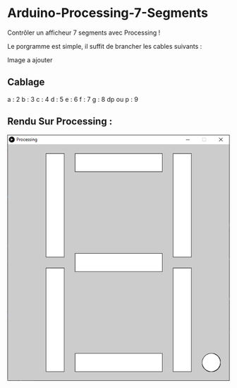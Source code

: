 # Arduino-Processing-7-Segments
Contrôler un afficheur 7 segments avec Processing !

Le porgramme est simple, il suffit de brancher les cables suivants :

Image a ajouter

## Cablage
a : 2
b : 3
c : 4
d : 5
e : 6
f : 7
g : 8
dp ou p : 9

## Rendu Sur Processing :
<img src="https://raw.githubusercontent.com/MaaxCoder/Arduino-Processing-7-Segments/main/Img/Processing_Windows.png" alt="Procesing Windows"/>
